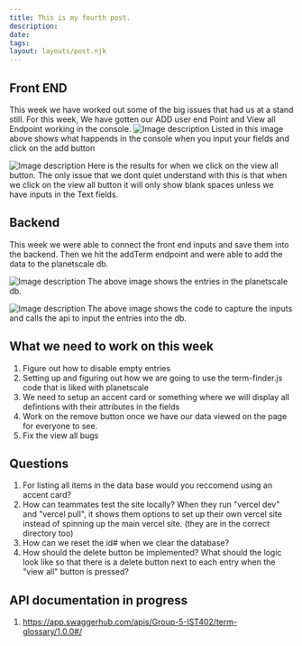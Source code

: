 ```yaml
---
title: This is my fourth post.
description:
date: 
tags: 
layout: layouts/post.njk
---
```


## Front END
This week we have worked out some of the big issues that had us at a stand still.
For this week, We have gotten our ADD user end Point and View all Endpoint working 
in the console.
![Image description](https://dev-to-uploads.s3.amazonaws.com/uploads/articles/q7d9gicbkpn3ipea1ojl.png)
Listed in this image above shows what happends in the console when you input your fields and click on the add button

![Image description](https://dev-to-uploads.s3.amazonaws.com/uploads/articles/ppevheafss5e0bu9ihkm.png)
Here is the results for when we click on the view all button. The only issue that we dont quiet understand with this is that when we click on the view all button it will only show blank spaces unless we have inputs in the Text fields.

## Backend
This week we were able to connect the front end inputs and save them into the backend. Then we hit the addTerm endpoint and were able to add the data to the planetscale db.

![Image description](https://dev-to-uploads.s3.amazonaws.com/uploads/articles/oi6acesvetiw3ir4diwq.png)
The above image shows the entries in the planetscale db.

![Image description](https://dev-to-uploads.s3.amazonaws.com/uploads/articles/7uapz1unq2mxsm3zmyv3.png)
 The above image shows the code to capture the inputs and calls the api to input the entries into the db.
 

## What we need to work on this week
1. Figure out how to disable empty entries
2. Setting up and figuring out how we are going to use the term-finder.js code that is liked with planetscale
3. We need to setup an accent card or something where we will display all defintions with their attributes in the fields
4. Work on the remove button once we have our data viewed on the page for everyone to see.
5. Fix the view all bugs


## Questions
1. For listing all items in the data base would you reccomend using an accent card?
2. How can teammates test the site locally? When they run "vercel dev" and "vercel pull", it shows them options to set up their own vercel site instead of spinning up the main vercel site. (they are in the correct directory too)
3. How can we reset the id# when we clear the database? 
4. How should the delete button be implemented? What should the logic look like so that there is a delete button next to each entry when the "view all" button is pressed? 

## API documentation in progress
1. https://app.swaggerhub.com/apis/Group-5-IST402/term-glossary/1.0.0#/